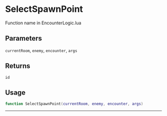# SelectSpawnPoint
Function name in EncounterLogic.lua
## Parameters
`currentRoom`, `enemy`, `encounter`, `args`
## Returns
`id`
## Usage
```lua
function SelectSpawnPoint(currentRoom, enemy, encounter, args)
```
---
